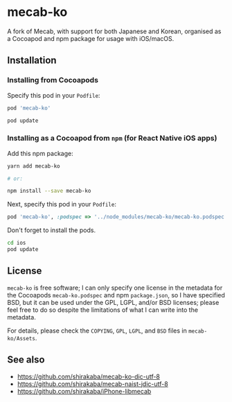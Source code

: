 # mecab-ko
A fork of Mecab, with support for both Japanese and Korean, organised as a Cocoapod and npm package for usage with iOS/macOS.

## Installation

### Installing from Cocoapods

Specify this pod in your `Podfile`:

```ruby
pod 'mecab-ko'
```

```sh
pod update
```

### Installing as a Cocoapod from `npm` (for React Native iOS apps)

Add this npm package:

```sh
yarn add mecab-ko

# or:

npm install --save mecab-ko
```

Next, specify this pod in your `Podfile`:

```ruby
pod 'mecab-ko', :podspec => '../node_modules/mecab-ko/mecab-ko.podspec'
```

Don't forget to install the pods.

```sh
cd ios
pod update
```

## License

`mecab-ko` is free software; I can only specify one license in the metadata for the Cocoapods `mecab-ko.podspec` and npm `package.json`, so I have specified BSD, but it can be used under the GPL, LGPL, and/or BSD licenses; please feel free to do so despite the limitations of what I can write into the metadata.

For details, please check the `COPYING`, `GPL`, `LGPL`, and `BSD` files in `mecab-ko/Assets`.

## See also

* https://github.com/shirakaba/mecab-ko-dic-utf-8
* https://github.com/shirakaba/mecab-naist-jdic-utf-8
* https://github.com/shirakaba/iPhone-libmecab